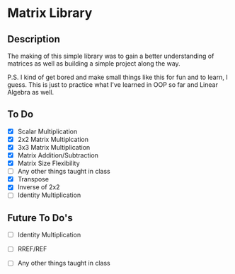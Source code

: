 # Matrix Library

## Description


The making of this simple library was to gain a better understanding of matrices as well as building a simple project along the way.

P.S. I kind of get bored and make small things like this for fun and to learn, I guess. This is just to practice what I've learned in OOP so far and Linear Algebra as well.

## To Do
- [x] Scalar Multiplication
- [x] 2x2 Matrix Multiplcation
- [x] 3x3 Matrix Multiplication
- [x] Matrix Addition/Subtraction
- [x] Matrix Size Flexibility
- [ ] Any other things taught in class
- [x] Transpose
- [x] Inverse of 2x2
- [ ] Identity Multiplication

## Future To Do's
- [ ] Identity Multiplication
- [ ] RREF/REF
- [ ] Any other things taught in class

